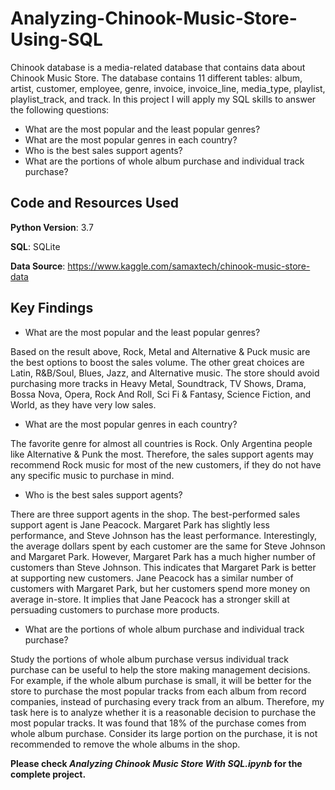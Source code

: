 # Analyzing-Chinook-Music-Store-Using-SQL
Chinook database is a media-related database that contains data about Chinook Music Store. The database contains 11 different tables: album, artist, customer, employee, genre, invoice, invoice_line, media_type, playlist, playlist_track, and track. In this project I will apply my SQL skills to answer the following questions:

- What are the most popular and the least popular genres?
- What are the most popular genres in each country?
- Who is the best sales support agents?
- What are the portions of whole album purchase and individual track purchase?

## Code and Resources Used
**Python Version**: 3.7

**SQL**: SQLite

**Data Source**: https://www.kaggle.com/samaxtech/chinook-music-store-data

## Key Findings
- What are the most popular and the least popular genres?

Based on the result above, Rock, Metal and Alternative & Puck music are the best options to boost the sales volume. The other great choices are Latin, R&B/Soul, Blues, Jazz, and Alternative music. The store should avoid purchasing more tracks in Heavy Metal, Soundtrack, TV Shows, Drama, Bossa Nova, Opera, Rock And Roll, Sci Fi & Fantasy, Science Fiction, and World, as they have very low sales.

- What are the most popular genres in each country?

The favorite genre for almost all countries is Rock. Only Argentina people like Alternative & Punk the most. Therefore, the sales support agents may recommend Rock music for most of the new customers, if they do not have any specific music to purchase in mind.

- Who is the best sales support agents?

There are three support agents in the shop. The best-performed sales support agent is Jane Peacock. Margaret Park has slightly less performance, and Steve Johnson has the least performance. Interestingly, the average dollars spent by each customer are the same for Steve Johnson and Margaret Park. However, Margaret Park has a much higher number of customers than Steve Johnson. This indicates that Margaret Park is better at supporting new customers. Jane Peacock has a similar number of customers with Margaret Park, but her customers spend more money on average in-store. It implies that Jane Peacock has a stronger skill at persuading customers to purchase more products.

- What are the portions of whole album purchase and individual track purchase?

Study the portions of whole album purchase versus individual track purchase can be useful to help the store making management decisions. For example, if the whole album purchase is small, it will be better for the store to purchase the most popular tracks from each album from record companies, instead of purchasing every track from an album. Therefore, my task here is to analyze whether it is a reasonable decision to purchase the most popular tracks. It was found that 18% of the purchase comes from whole album purchase. Consider its large portion on the purchase, it is not recommended to remove the whole albums in the shop. 

**Please check *Analyzing Chinook Music Store With SQL.ipynb* for the complete project.**
